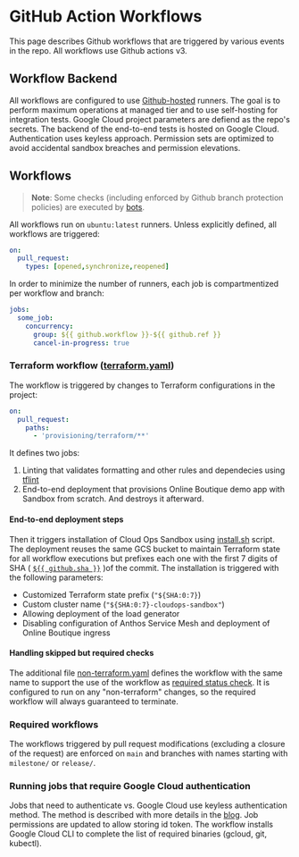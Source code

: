 # GitHub Action Workflows

This page describes Github workflows that are triggered by various events in the repo.
All workflows use Github actions v3.

## Workflow Backend

All workflows are configured to use [Github-hosted][hosted] runners.
The goal is to perform maximum operations at managed tier and to use self-hosting for integration tests.
Google Cloud project parameters are defiend as the repo's secrets.
The backend of the end-to-end tests is hosted on Google Cloud.
Authentication uses keyless approach.
Permission sets are optimized to avoid accidental sandbox breaches and permission elevations.

## Workflows

> **Note**: Some checks (including enforced by Github branch protection policies) are executed by [bots].

All workflows run on `ubuntu:latest` runners.
Unless explicitly defined, all workflows are triggered:

```yaml
on:
  pull_request:
    types: [opened,synchronize,reopened]
```

In order to minimize the number of runners, each job is compartmentized per workflow and branch:

```yaml
jobs:
  some_job:
    concurrency:
      group: ${{ github.workflow }}-${{ github.ref }}
      cancel-in-progress: true
```

### Terraform workflow ([terraform.yaml])

The workflow is triggered by changes to Terraform configurations in the project:

```yaml
on:
  pull_request:
    paths:
      - 'provisioning/terraform/**'
```

It defines two jobs:

1. Linting that validates formatting and other rules and dependecies using [tflint]
2. End-to-end deployment that provisions Online Boutique demo app with Sandbox from scratch.
And destroys it afterward.

#### End-to-end deployment steps

Then it triggers installation of Cloud Ops Sandbox using [install.sh] script.
The deployment reuses the same GCS bucket to maintain Terraform state for all workflow executions but prefixes each one with the first 7 digits of SHA ( [`${{ github.sha }}`][sha] )of the commit.
The installation is triggered with the following parameters:

* Customized Terraform state prefix (`"${SHA:0:7}`)
* Custom cluster name (`"${SHA:0:7}-cloudops-sandbox"`)
* Allowing deployment of the load generator
* Disabling configuration of Anthos Service Mesh and deployment of Online Boutique ingress

#### Handling skipped but required checks

The additional file [non-terraform.yaml] defines the workflow with the same name to support
the use of the workflow as [required status check].
It is configured to run on any "non-terraform" changes, so the required workflow will always
guaranteed to terminate.

### Required workflows

The workflows triggered by pull request modifications (excluding a closure of the request)
are enforced on `main` and branches with names starting with `milestone/` or `release/`.

### Running jobs that require Google Cloud authentication

Jobs that need to authenticate vs. Google Cloud use keyless authentication method.
The method is described with more details in the [blog].
Job permissions are updated to allow storing id token.
The workflow installs Google Cloud CLI to complete the list of required binaries (gcloud, git, kubectl).

[hosted]: https://docs.github.com/en/actions/using-github-hosted-runners/about-github-hosted-runners
[bots]: ../README.md
[terraform.yaml]: ./terraform.yaml
[non-terraform.yaml]: ./non-terraform.yaml
[tflint]: https://github.com/marketplace/actions/setup-tflint
[blog]: https://cloud.google.com/blog/products/identity-security/enabling-keyless-authentication-from-github-actions
[install.sh]: ../../provisioning/install.sh
[sha]: https://docs.github.com/en/actions/learn-github-actions/contexts#github-context
[required status check]: https://docs.github.com/en/repositories/configuring-branches-and-merges-in-your-repository/defining-the-mergeability-of-pull-requests/about-protected-branches#require-status-checks-before-merging
